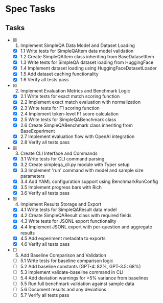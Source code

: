 # Spec Tasks

## Tasks

- [x] 1. Implement SimpleQA Data Model and Dataset Loading
  - [x] 1.1 Write tests for SimpleQAItem data model validation
  - [x] 1.2 Create SimpleQAItem class inheriting from BaseDatasetItem
  - [x] 1.3 Write tests for SimpleQA dataset loading from HuggingFace
  - [x] 1.4 Implement dataset loading using HuggingFaceDatasetLoader
  - [x] 1.5 Add dataset caching functionality
  - [x] 1.6 Verify all tests pass

- [x] 2. Implement Evaluation Metrics and Benchmark Logic
  - [x] 2.1 Write tests for exact match scoring function
  - [x] 2.2 Implement exact match evaluation with normalization
  - [x] 2.3 Write tests for F1 scoring function
  - [x] 2.4 Implement token-level F1 score calculation
  - [x] 2.5 Write tests for SimpleQABenchmark class
  - [x] 2.6 Create SimpleQABenchmark class inheriting from BaseExperiment
  - [x] 2.7 Implement evaluation flow with OpenAI integration
  - [x] 2.8 Verify all tests pass

- [x] 3. Create CLI Interface and Commands
  - [x] 3.1 Write tests for CLI command parsing
  - [x] 3.2 Create simpleqa_cli.py module with Typer setup
  - [x] 3.3 Implement 'run' command with model and sample size parameters
  - [x] 3.4 Add YAML configuration support using BenchmarkRunConfig
  - [x] 3.5 Implement progress bars with Rich
  - [x] 3.6 Verify all tests pass

- [x] 4. Implement Results Storage and Export
  - [x] 4.1 Write tests for SimpleQAResult data model
  - [x] 4.2 Create SimpleQAResult class with required fields
  - [x] 4.3 Write tests for JSONL export functionality
  - [x] 4.4 Implement JSONL export with per-question and aggregate results
  - [x] 4.5 Add experiment metadata to exports
  - [x] 4.6 Verify all tests pass

- [ ] 5. Add Baseline Comparison and Validation
  - [ ] 5.1 Write tests for baseline comparison logic
  - [ ] 5.2 Add baseline constants (GPT-4: 82%, GPT-3.5: 68%)
  - [ ] 5.3 Implement validate-baseline command in CLI
  - [ ] 5.4 Add deviation warnings for >5% variance from baselines
  - [ ] 5.5 Run full benchmark validation against sample data
  - [ ] 5.6 Document results and any deviations
  - [ ] 5.7 Verify all tests pass
